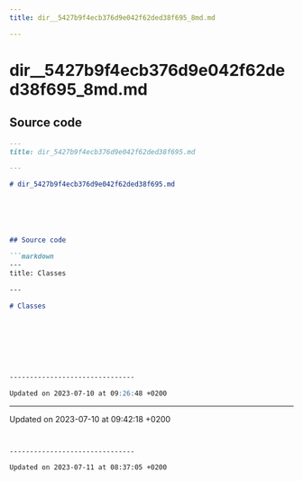 ```yaml
---
title: dir__5427b9f4ecb376d9e042f62ded38f695_8md.md

---
```


# dir__5427b9f4ecb376d9e042f62ded38f695_8md.md






## Source code

```markdown
---
title: dir_5427b9f4ecb376d9e042f62ded38f695.md

---

# dir_5427b9f4ecb376d9e042f62ded38f695.md






## Source code

```markdown
---
title: Classes

---

# Classes








-------------------------------

Updated on 2023-07-10 at 09:26:48 +0200
```


-------------------------------

Updated on 2023-07-10 at 09:42:18 +0200
```


-------------------------------

Updated on 2023-07-11 at 08:37:05 +0200
